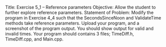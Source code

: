 Title: Exercise 5_1 – Reference parameters
Objective: Allow the student to further explore reference parameters.
Statement of Problem: Modify the program in Exercise 4_4 such that the SecondsSinceNoon
and ValidateTime methods take reference parameters.
Upload your program, and a screenshot of the program output. You should show output for
valid and invalid times. Your program should contains 3 files; TimeDiff.h, TimeDiff.cpp, and
Main.cpp.
